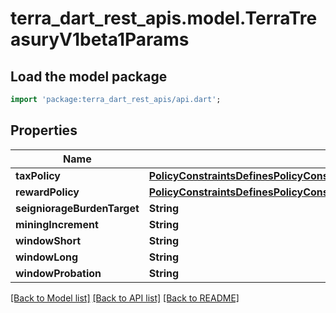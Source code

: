 # terra_dart_rest_apis.model.TerraTreasuryV1beta1Params

## Load the model package
```dart
import 'package:terra_dart_rest_apis/api.dart';
```

## Properties
Name | Type | Description | Notes
------------ | ------------- | ------------- | -------------
**taxPolicy** | [**PolicyConstraintsDefinesPolicyConstraintsCanBeAppliedInTaxRewardPolicies**](PolicyConstraintsDefinesPolicyConstraintsCanBeAppliedInTaxRewardPolicies.md) |  | [optional] 
**rewardPolicy** | [**PolicyConstraintsDefinesPolicyConstraintsCanBeAppliedInTaxRewardPolicies**](PolicyConstraintsDefinesPolicyConstraintsCanBeAppliedInTaxRewardPolicies.md) |  | [optional] 
**seigniorageBurdenTarget** | **String** |  | [optional] 
**miningIncrement** | **String** |  | [optional] 
**windowShort** | **String** |  | [optional] 
**windowLong** | **String** |  | [optional] 
**windowProbation** | **String** |  | [optional] 

[[Back to Model list]](../README.md#documentation-for-models) [[Back to API list]](../README.md#documentation-for-api-endpoints) [[Back to README]](../README.md)


